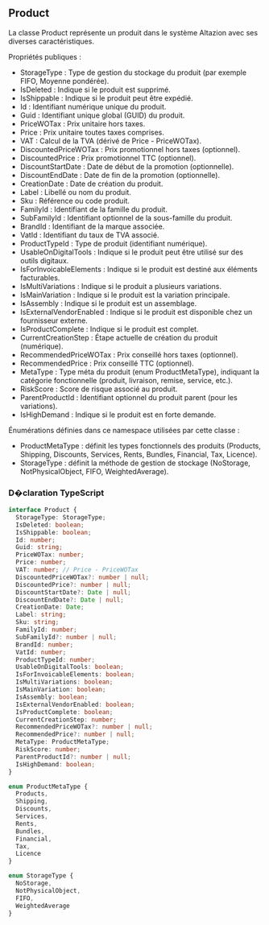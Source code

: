 ﻿## Product

La classe Product représente un produit dans le système Altazion avec ses diverses caractéristiques.

Propriétés publiques :
- StorageType : Type de gestion du stockage du produit (par exemple FIFO, Moyenne pondérée).
- IsDeleted : Indique si le produit est supprimé.
- IsShippable : Indique si le produit peut être expédié.
- Id : Identifiant numérique unique du produit.
- Guid : Identifiant unique global (GUID) du produit.
- PriceWOTax : Prix unitaire hors taxes.
- Price : Prix unitaire toutes taxes comprises.
- VAT : Calcul de la TVA (dérivé de Price - PriceWOTax).
- DiscountedPriceWOTax : Prix promotionnel hors taxes (optionnel).
- DiscountedPrice : Prix promotionnel TTC (optionnel).
- DiscountStartDate : Date de début de la promotion (optionnelle).
- DiscountEndDate : Date de fin de la promotion (optionnelle).
- CreationDate : Date de création du produit.
- Label : Libellé ou nom du produit.
- Sku : Référence ou code produit.
- FamilyId : Identifiant de la famille du produit.
- SubFamilyId : Identifiant optionnel de la sous-famille du produit.
- BrandId : Identifiant de la marque associée.
- VatId : Identifiant du taux de TVA associé.
- ProductTypeId : Type de produit (identifiant numérique).
- UsableOnDigitalTools : Indique si le produit peut être utilisé sur des outils digitaux.
- IsForInvoicableElements : Indique si le produit est destiné aux éléments facturables.
- IsMultiVariations : Indique si le produit a plusieurs variations.
- IsMainVariation : Indique si le produit est la variation principale.
- IsAssembly : Indique si le produit est un assemblage.
- IsExternalVendorEnabled : Indique si le produit est disponible chez un fournisseur externe.
- IsProductComplete : Indique si le produit est complet.
- CurrentCreationStep : Étape actuelle de création du produit (numérique).
- RecommendedPriceWOTax : Prix conseillé hors taxes (optionnel).
- RecommendedPrice : Prix conseillé TTC (optionnel).
- MetaType : Type méta du produit (enum ProductMetaType), indiquant la catégorie fonctionnelle (produit, livraison, remise, service, etc.).
- RiskScore : Score de risque associé au produit.
- ParentProductId : Identifiant optionnel du produit parent (pour les variations).
- IsHighDemand : Indique si le produit est en forte demande.

Énumérations définies dans ce namespace utilisées par cette classe :
- ProductMetaType : définit les types fonctionnels des produits (Products, Shipping, Discounts, Services, Rents, Bundles, Financial, Tax, Licence).
- StorageType : définit la méthode de gestion de stockage (NoStorage, NotPhysicalObject, FIFO, WeightedAverage).


### D�claration TypeScript
```typescript
interface Product {
  StorageType: StorageType;
  IsDeleted: boolean;
  IsShippable: boolean;
  Id: number;
  Guid: string;
  PriceWOTax: number;
  Price: number;
  VAT: number; // Price - PriceWOTax
  DiscountedPriceWOTax?: number | null;
  DiscountedPrice?: number | null;
  DiscountStartDate?: Date | null;
  DiscountEndDate?: Date | null;
  CreationDate: Date;
  Label: string;
  Sku: string;
  FamilyId: number;
  SubFamilyId?: number | null;
  BrandId: number;
  VatId: number;
  ProductTypeId: number;
  UsableOnDigitalTools: boolean;
  IsForInvoicableElements: boolean;
  IsMultiVariations: boolean;
  IsMainVariation: boolean;
  IsAssembly: boolean;
  IsExternalVendorEnabled: boolean;
  IsProductComplete: boolean;
  CurrentCreationStep: number;
  RecommendedPriceWOTax?: number | null;
  RecommendedPrice?: number | null;
  MetaType: ProductMetaType;
  RiskScore: number;
  ParentProductId?: number | null;
  IsHighDemand: boolean;
}

enum ProductMetaType {
  Products,
  Shipping,
  Discounts,
  Services,
  Rents,
  Bundles,
  Financial,
  Tax,
  Licence
}

enum StorageType {
  NoStorage,
  NotPhysicalObject,
  FIFO,
  WeightedAverage
}

```